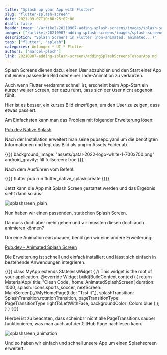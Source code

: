 ```yaml
---
title: "Splash up your App with Flutter"
slug: "flutter-splash-screen" 
date: 2021-09-07T10:00:25+02:00
draft: false
header_image: "/artikel/20210907-adding-splash-screens/images/splash-screens_header.png"
images: ["/artikel/20210907-adding-splash-screens/images/splash-screens_header.png"]
description: "Splash Screens in Flutter (non-animated, animated...)"
tags: ["flutter", "splash"]
categories: Anfänger * UI * Flutter
authors: ["marcel-ploch"]
link: 20210907-adding-splash-screens/addingSplashScreensToYourApp.md
---
```

Splash Screens dienen dazu, einen User abzuholen und den Start einer App mit einem passenden Bild oder einer Lade-Animation zu verkürzen.

Auch wenn Flutter verdammt schnell ist, erscheint beim App-Start ein kurzer weißer Screen, der dazu führt, dass sich der User nicht abgeholt fühlt.

Hier ist es besser, ein kurzes Bild einzufügen, um den User zu zeigen, dass etwas passiert.

Am Einfachsten kann man das Problem mit folgender Erweiterung lösen:

[Pub.dev Native Splash](https://pub.dev/packages/flutter_native_splash)

Nach der Installation erweitert man seine pubsepc.yaml um die benötigten Informationen und legt das Bild als png im Assets Folder ab.

{{<highlight yaml>}}
background_image: "assets/qatar-2022-logo-white-1-700x700.png"
android_gravity: fill
fullscreen: true
{{</highlight>}}

Nach dem Ausführen vom Befehl:

{{<highlight bash>}}
flutter pub run flutter_native_splash:create
{{</highlight>}}

Jetzt kann die App mit Splash Screen gestartet werden und das Ergebnis sieht dann so aus:

![splashsreen_plain](20210907-adding-splash-screens/images/gif1.gif#center300)

Nun haben wir einen passenden, statischen Splash Screen. 

Da muss doch aber mehr gehen und wir müssten diesen doch auch animieren können?

Um eine Animation einzubauen, benötigen wir eine andere Erweiterung:

[Pub.dev - Animated Splash Screen](https://pub.dev/packages/animated_splash_screen)

Die Erweiterung ist schnell und einfach installiert und lässt sich einfach in bestehende Anwendungen integrieren.

{{<highlight dart>}}
class MyApp extends StatelessWidget {
  // This widget is the root of your application.
  @override
  Widget build(BuildContext context) {
    return MaterialApp(
        title: 'Clean Code',
        home: AnimatedSplashScreen(
          duration: 1000,
          splash: Icons.sports_soccer,
          nextScreen: MainScreen(),//MyHomePage(title: "Test it",),
          splashTransition: SplashTransition.rotationTransition,
          pageTransitionType: PageTransitionType.rightToLeftWithFade,
          backgroundColor: Colors.blue
        )
    );
  }
}
{{</highlight>}}

Hierbei ist zu beachten, dass scheinbar nicht alle PageTransitions sauber funktionieren, was man auch auf der GitHub Page nachlesen kann.

![splashsreen_animation](20210907-adding-splash-screens/images/gif2.gif#center300)

Und so haben wir einfach und schnell unsere App um einen Splashscreen erweitert.